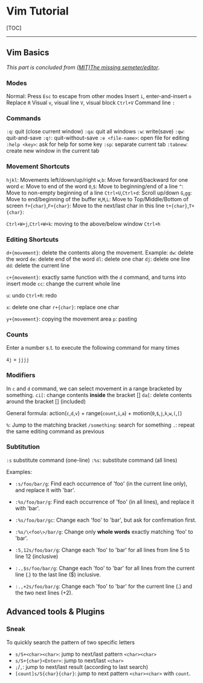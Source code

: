 # Vim Tutorial

[TOC]

------

## Vim Basics

*This part is concluded from [(MIT)The missing semeter/editor](https://missing.csail.mit.edu/2020/editors/)*.

### Modes

Normal: Press `Esc` to escape from other modes
Insert `i`, enter-and-insert `o`
Replace `R`
Visual `v`, visual line `V`, visual block `Ctrl+V`
Command line `:`

### Commands

`:q`: quit (close current window)	`:qa`: quit all windows
`:w`: write(save)
`:qw`: quit-and-save
`:q!`: quit-without-save
`:e <file-name>`: open file for editing
`:help <key>`: ask for help for some key
`:sp`: separate current tab
`:tabnew`: create new window in the current tab

### Movement Shortcuts

`hjkl`: Movements left/down/up/right
`w`,`b`: Move forward/backward for one word
`e`: Move to end of the word
`0`,`$`: Move to beginning/end of a line
`^`: Move to non-empty beginning of a line
`Ctrl+U`,`Ctrl+d`: Scroll up/down
`G`,`gg`: Move to end/beginning of the buffer
`H`,`M`,`L`: Move to Top/Middle/Bottom of screen
`f+{char}`,`F+{char}`: Move to the next/last char in this line
`t+{char}`,`T+{char}`: 

`Ctrl+W+j`,`Ctrl+W+k`: moving to the above/below window
`Ctrl+h`

### Editing Shortcuts

`d+{movement}`: delete the contents along the movement. Example:
`dw`: delete the word
`de`: delete end of the word
`dl`: delete one char
`dj`: delete one line
`dd`: delete the current line

`c+{movement}`: exactly same function with the `d` command, and turns into insert mode
`cc`: change the current whole line

`u`: undo
`Ctrl+R`: redo

`x`: delete one char
`r+{char}`: replace one char

`y+{movement}`: copying the movement area
`p`: pasting

### Counts

Enter a number s.t. to execute the following command for many times

`4j` = `jjjj`

### Modifiers

In `c` and `d` command, we can select movement in a range bracketed by something.
`ci[`: change contents **inside** the bracket []
`da[`: delete contents around the bracket [] (included)

General formula: action(`c`,`d`,`v`) + range(`count`,`i`,`a`) + motion(`0`,`$`,`j`,`k`,`w`,`(`,`[`)

`%`: Jump to the matching bracket
`/something`: search for something
`.`: repeat the same editing command as previous

### Subtitution

`:s` substitute command (one-line)
`:%s`: substitute command (all lines)

Examples:

- `:s/foo/bar/g`: Find each occurrence of 'foo' (in the current line only), and replace it with 'bar'.

- `:%s/foo/bar/g`: Find each occurrence of 'foo' (in all lines), and replace it with 'bar'.

- `:%s/foo/bar/gc`: Change each 'foo' to 'bar', but ask for confirmation first.

- `:%s/\<foo\>/bar/g`: Change only **whole words** exactly matching 'foo' to 'bar'.

- `:5,12s/foo/bar/g`: Change each 'foo' to 'bar' for all lines from line 5 to line 12 (inclusive) 

- `:.,$s/foo/bar/g`: Change each 'foo' to 'bar' for all lines from the current line (.) to the last line ($) inclusive. 
- `:.,+2s/foo/bar/g`: Change each 'foo' to 'bar' for the current line (.) and the two next lines (+2).



## Advanced tools & Plugins

### Sneak

To quickly search the pattern of two specific letters

- `s/S+<char><char>`: jump to next/last pattern `<char><char>`
- `s/S+{char}<Enter>`: jump to next/last `<char>`
- `;`/`,`: jump to next/last result (according to last search)
- `[count]s/S{char}{char}`: jump to next pattern `<char><char>` with `count`.